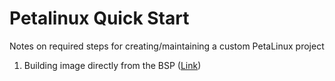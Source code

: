 # Petalinux Quick Start
Notes on required steps for creating/maintaining a custom PetaLinux project

1.  Building image directly from the BSP ([Link](https://github.com/MettlerEmbeddedDev/Petalinux_Essentials/blob/main/Direct%20BSP.md))

